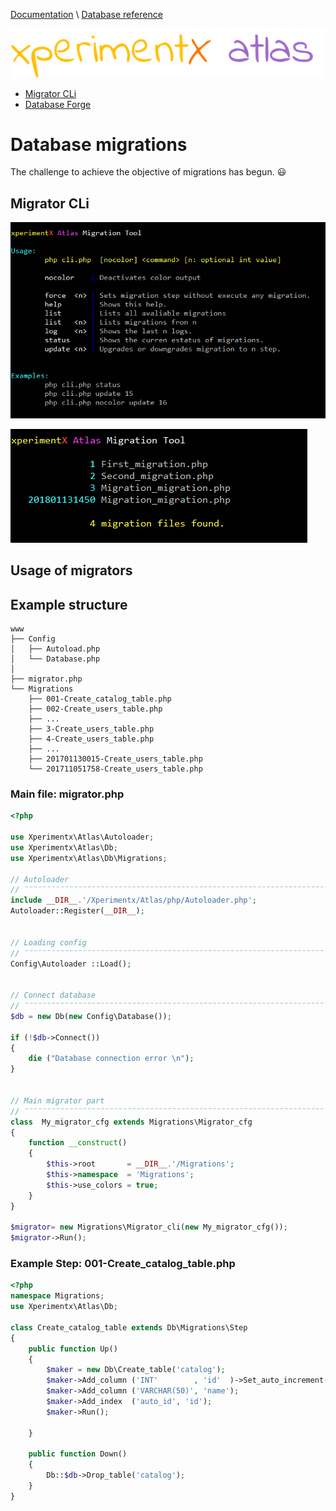 [Documentation](README.md) 
\ [Database reference](Database-reference.md)

![xperimentx atlas](images/atlas.png) 

* [Migrator CLi](#migrator-cli)
* [Database Forge](Database-forge.md)


# Database migrations

The challenge to achieve the objective of migrations has begun. :smiley: 

## Migrator CLi

![xperimentx atlas](images/db/migrator-help.png) 

![xperimentx atlas](images/db/migrator-list.png) 

## Usage of migrators

## Example structure
```
www
├── Config           
│   ├── Autoload.php
│   └── Database.php
│
├── migrator.php    
└── Migrations
    ├── 001-Create_catalog_table.php
    ├── 002-Create_users_table.php
    ├── ...
    ├── 3-Create_users_table.php
    ├── 4-Create_users_table.php
    ├── ...
    ├── 201701130015-Create_users_table.php
    └── 201711051758-Create_users_table.php
```

### Main file: migrator.php
```php
<?php

use Xperimentx\Atlas\Autoloader;
use Xperimentx\Atlas\Db;
use Xperimentx\Atlas\Db\Migrations;

// Autoloader
// ¨¨¨¨¨¨¨¨¨¨¨¨¨¨¨¨¨¨¨¨¨¨¨¨¨¨¨¨¨¨¨¨¨¨¨¨¨¨¨¨¨¨¨¨¨¨¨¨¨¨¨¨¨¨¨¨¨¨¨¨¨¨¨¨¨¨¨¨¨¨¨¨¨¨¨¨¨¨¨¨¨¨¨¨¨¨¨¨¨¨¨¨¨¨¨¨¨
include __DIR__.'/Xperimentx/Atlas/php/Autoloader.php';
Autoloader::Register(__DIR__);


// Loading config
// ¨¨¨¨¨¨¨¨¨¨¨¨¨¨¨¨¨¨¨¨¨¨¨¨¨¨¨¨¨¨¨¨¨¨¨¨¨¨¨¨¨¨¨¨¨¨¨¨¨¨¨¨¨¨¨¨¨¨¨¨¨¨¨¨¨¨¨¨¨¨¨¨¨¨¨¨¨¨¨¨¨¨¨¨¨¨¨¨¨¨¨¨¨¨¨¨¨
Config\Autoloader ::Load();


// Connect database
// ¨¨¨¨¨¨¨¨¨¨¨¨¨¨¨¨¨¨¨¨¨¨¨¨¨¨¨¨¨¨¨¨¨¨¨¨¨¨¨¨¨¨¨¨¨¨¨¨¨¨¨¨¨¨¨¨¨¨¨¨¨¨¨¨¨¨¨¨¨¨¨¨¨¨¨¨¨¨¨¨¨¨¨¨¨¨¨¨¨¨¨¨¨¨¨¨¨
$db = new Db(new Config\Database());

if (!$db->Connect())
{
    die ("Database connection error \n");
}


// Main migrator part
// ¨¨¨¨¨¨¨¨¨¨¨¨¨¨¨¨¨¨¨¨¨¨¨¨¨¨¨¨¨¨¨¨¨¨¨¨¨¨¨¨¨¨¨¨¨¨¨¨¨¨¨¨¨¨¨¨¨¨¨¨¨¨¨¨¨¨¨¨¨¨¨¨¨¨¨¨¨¨¨¨¨¨¨¨¨¨¨¨¨¨¨¨¨¨¨¨¨
class  My_migrator_cfg extends Migrations\Migrator_cfg
{
    function __construct()
    {
        $this->root       = __DIR__.'/Migrations';
        $this->namespace  = 'Migrations';
        $this->use_colors = true;
    }
}

$migrator= new Migrations\Migrator_cli(new My_migrator_cfg());
$migrator->Run();
```


### Example Step: 001-Create_catalog_table.php

```php
<?php
namespace Migrations;
use Xperimentx\Atlas\Db;

class Create_catalog_table extends Db\Migrations\Step
{
    public function Up()
    {
        $maker = new Db\Create_table('catalog');
        $maker->Add_column ('INT'        , 'id'  )->Set_auto_increment();
        $maker->Add_column ('VARCHAR(50)', 'name');
        $maker->Add_index  ('auto_id', 'id');
        $maker->Run();

    }

    public function Down()
    {
        Db::$db->Drop_table('catalog');
    }
}
```